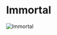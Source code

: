# Immortal

![Immortal](http://assets.farmhouse.co/publishing/1-shoot-it-yourself/images/immortal-1.jpg)
